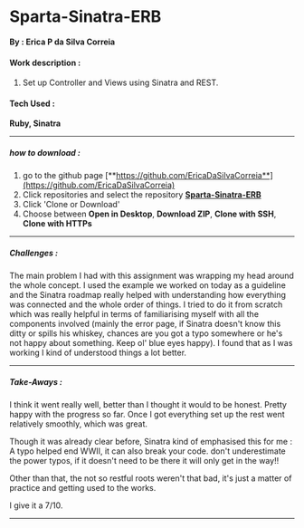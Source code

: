 # Sparta-Sinatra-ERB

**By : Erica P da Silva Correia**

#### Work description :

1. Set up Controller and Views using Sinatra and REST.  

#### Tech Used :
**Ruby, Sinatra**

-----
##### how to download :


1. go to the github page [**https://github.com/EricaDaSilvaCorreia**](https://github.com/EricaDaSilvaCorreia)
2. Click repositories and select the repository [**Sparta-Sinatra-ERB**](https://github.com/EricaDaSilvaCorreia/Sparta-Sinatra-ERB)
3. Click 'Clone or Download'
4. Choose between **Open in Desktop**, **Download ZIP**, **Clone with SSH**, **Clone with HTTPs**

-----


##### Challenges :

The main problem I had with this assignment was wrapping my head around the whole concept. I used the example we worked on today as a guideline and the Sinatra roadmap really helped with understanding how everything was connected and the whole order of things.
I tried to do it from scratch which was really helpful in terms of familiarising myself with all the components involved (mainly the error page, if Sinatra doesn't know this ditty or spills his whiskey, chances are you got a typo somewhere or he's not happy about something. Keep ol' blue eyes happy).
I found that as I was working I kind of understood things a lot better.

-----

##### Take-Aways :

I think it went really well, better than I thought it would to be honest. Pretty happy with the progress so far. Once I got everything set up the rest went relatively smoothly, which was great. 

Though it  was already clear before, Sinatra kind of emphasised this for me : A typo helped end WWII, it can also break your code. don't underestimate the power typos, if it doesn't need to be there it will only get in the way!! 

Other than that, the not so restful roots weren't that bad, it's just a matter of practice and getting used to the works. 

I give it a 7/10.

-----


